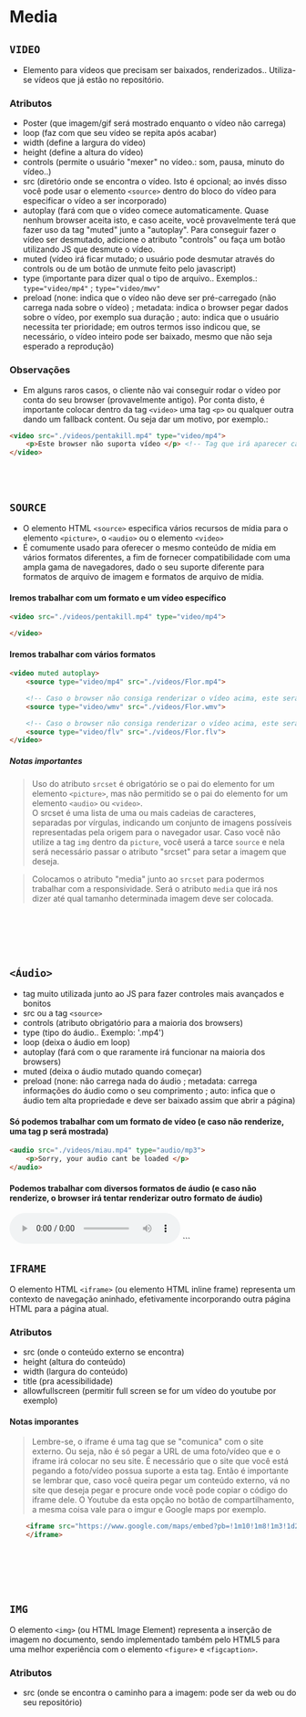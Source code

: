 # Media


## <code>VIDEO</code>
* Elemento para vídeos que precisam ser baixados, renderizados.. Utiliza-se vídeos que já estão no repositório. 


### Atributos
* Poster (que imagem/gif será mostrado enquanto o vídeo não carrega)
* loop (faz com que seu vídeo se repita após acabar)
* width (define a largura do vídeo)
* height (define a altura do vídeo) 
* controls (permite o usuário "mexer" no vídeo.: som, pausa, minuto do vídeo..)
* src (diretório onde se encontra o vídeo. Isto é opcional; ao invés disso você pode usar o elemento <code>&lt;source&gt;</code> dentro do bloco do vídeo para especificar o vídeo a ser incorporado)
* autoplay (fará com que o vídeo comece automaticamente. Quase nenhum browser aceita isto, e caso aceite, você provavelmente terá que fazer uso da tag "muted" junto a "autoplay". Para conseguir fazer o vídeo ser desmutado, adicione o atributo "controls" ou faça um botão utilizando JS que desmute o vídeo.
* muted (vídeo irá ficar mutado; o usuário pode desmutar através do controls ou de um botão de unmute feito pelo javascript)
* type (importante para dizer qual o tipo de arquivo.. Exemplos.: <code>type="video/mp4"</code> ; <code>type="video/mwv"</code>
* preload (none: indica que o vídeo não deve ser pré-carregado (não carrega nada sobre o vídeo) ; metadata: indica o browser pegar dados sobre o vídeo, por exemplo sua duração ; auto: indica que o usuário necessita ter prioridade; em outros termos isso indicou que, se necessário, o vídeo inteiro pode ser baixado, mesmo que não seja esperado a reprodução)

### Observações

* Em alguns raros casos, o cliente não vai conseguir rodar o vídeo por conta do seu browser (provavelmente antigo). Por conta disto, é importante colocar dentro da tag <code>&lt;video&gt;</code> uma tag <code>&lt;p&gt;</code> ou qualquer outra dando um fallback content. Ou seja dar um motivo, por exemplo.:
```html
<video src="./videos/pentakill.mp4" type="video/mp4">
    <p>Este browser não suporta vídeo </p> <!-- Tag que irá aparecer caso o vídeo não seja carregado-->
</video> 
```

</br> 
</br> 


## <code>SOURCE</code>
* O elemento HTML <code>&lt;source&gt;</code> especifica vários recursos de mídia para o elemento <code>&lt;picture&gt;</code>, o <code>&lt;audio&gt;</code> ou o elemento <code>&lt;video&gt;</code>
* É comumente usado para oferecer o mesmo conteúdo de mídia em vários formatos diferentes, a fim de fornecer compatibilidade com uma ampla gama de navegadores, dado o seu suporte diferente para formatos de arquivo de imagem e formatos de arquivo de mídia.

#### Iremos trabalhar com um formato e um vídeo específico
```html
<video src="./videos/pentakill.mp4" type="video/mp4"> 

</video> 
```

#### Iremos trabalhar com vários formatos
```html
<video muted autoplay> 
    <source type="video/mp4" src="./videos/Flor.mp4">

    <!-- Caso o browser não consiga renderizar o vídeo acima, este será colocado-->
    <source type="video/wmv" src="./videos/Flor.wmv">

    <!-- Caso o browser não consiga renderizar o vídeo acima, este será colocado-->
    <source type="video/flv" src="./videos/Flor.flv">
</video> 
```

##### Notas importantes
>Uso do atributo <code>srcset</code> é obrigatório se o pai do elemento for um elemento <code>&lt;picture&gt;</code>, mas não permitido se o pai do elemento for um elemento <code>&lt;audio&gt;</code> ou <code>&lt;video&gt;</code>. </br> O srcset é uma lista de uma ou mais cadeias de caracteres, separadas por vírgulas, indicando um conjunto de imagens possíveis representadas pela origem para o navegador usar. Caso você não utilize a tag <code>img</code> dentro da <code>picture</code>, você userá a tarce <code>source</code> e nela será necessário passar o atributo "srcset" para setar a imagem que deseja. 

> Colocamos o atributo "media" junto ao <code>srcset</code> para podermos trabalhar com a responsividade. Será o atributo <code>media</code> que irá nos dizer até qual tamanho determinada imagem deve ser colocada. 

</br> 
</br> 
</br> 
</br> 

## <code>&lt;Áudio&gt;</code>
* tag muito utilizada junto ao JS para fazer controles mais avançados e bonitos
* src ou a tag <code>&lt;source&gt;</code>
* controls (atributo obrigatório para a maioria dos browsers)
* type (tipo do áudio.. Exemplo: '.mp4')
* loop (deixa o áudio em loop)
* autoplay (fará com o que raramente irá funcionar na maioria dos browsers)
* muted (deixa o áudio mutado quando começar)
* preload (none: não carrega nada do áudio ; metadata: carrega informações do áudio como o seu comprimento ; auto: infica que o áudio tem alta propriedade e deve ser baixado assim que abrir a página)

#### Só podemos trabalhar com um formato de vídeo (e caso não renderize, uma tag p será mostrada)
```html
<audio src="./videos/miau.mp4" type="audio/mp3">
    <p>Sorry, your audio cant be loaded </p>
</audio>
```

#### Podemos trabalhar com diversos formatos de áudio (e caso não renderize, o browser irá tentar renderizar outro formato de áudio)
<audio controls>
    <source src="./videos/papagaio.mp3" loop muted>
</audio>
```


## <code>IFRAME</code>
O elemento HTML <code>&lt;iframe&gt;</code> (ou elemento HTML inline frame) representa um contexto de navegação aninhado, efetivamente incorporando outra página HTML para a página atual.

### Atributos 
* src (onde o conteúdo externo se encontra)
* height (altura do conteúdo)
* width (largura do conteúdo)
* title (pra acessibilidade)
* allowfullscreen (permitir full screen se for um vídeo do youtube por exemplo)

#### Notas imporantes
> Lembre-se, o iframe é uma tag que se "comunica" com o site externo. Ou seja, não é só pegar a URL de uma foto/vídeo que e o iframe irá colocar no seu site. É necessário que o site que você está pegando a foto/vídeo possua suporte a esta tag. Então é importante se lembrar que, caso você queira pegar um conteúdo externo, vá no site que deseja pegar e procure onde você pode copiar o código do iframe dele. O Youtube da esta opção no botão de compartilhamento, a mesma coisa vale para o imgur e Google maps por exemplo.

```html
    <iframe src="https://www.google.com/maps/embed?pb=!1m10!1m8!1m3!1d2191.0428008580243!2d-44.067306417406805!3d-22.54616476857401!3m2!1i1024!2i768!4f13.1!5e0!3m2!1spt-BR!2sbr!4v1674363002459!5m2!1spt-BR!2sbr" width="50%" height="400px" style="border:0;" allowfullscreen="" loading="lazy" referrerpolicy="no-referrer-when-downgrade">
    </iframe>
```


</br> 
</br> 
</br> 
</br> 


## <code>IMG</code>
O elemento <code>&lt;img&gt;</code> (ou HTML Image Element) representa a inserção de imagem no documento, sendo implementado também pelo HTML5 para uma melhor experiência com o elemento <code>&lt;figure&gt;</code> e <code>&lt;figcaption&gt;</code>.

### Atributos
* src (onde se encontra o caminho para a imagem: pode ser da web ou do seu repositório)


